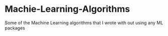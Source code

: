 # Machie-Learning-Algorithms
Some of the Machine Learning algorithms that I wrote with out using any ML packages
